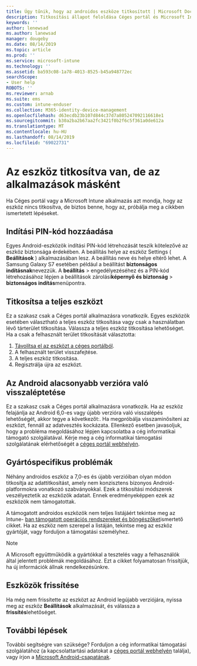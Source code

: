 ```yaml
---
title: Úgy tűnik, hogy az androidos eszköze titkosított | Microsoft Docs
description: Titkosítási állapot feloldása Céges portál és Microsoft Intune alkalmazásban
keywords: ''
author: lenewsad
ms.author: lanewsad
manager: dougeby
ms.date: 08/14/2019
ms.topic: article
ms.prod: ''
ms.service: microsoft-intune
ms.technology: ''
ms.assetid: ba593c08-1a78-4013-8525-b45a948772ec
searchScope:
- User help
ROBOTS: ''
ms.reviewer: arnab
ms.suite: ems
ms.custom: intune-enduser
ms.collection: M365-identity-device-management
ms.openlocfilehash: d63ecdb23b107d844c37d7a805247092116618e1
ms.sourcegitcommit: b30a2ba2b67aa2fc3421f0b2f6c5f361a0de612a
ms.translationtype: MT
ms.contentlocale: hu-HU
ms.lasthandoff: 08/14/2019
ms.locfileid: "69022731"
---
```

# <a name="device-encrypted-but-apps-say-otherwise"></a>Az eszköz titkosítva van, de az alkalmazások másként

Ha Céges portál vagy a Microsoft Intune alkalmazás azt mondja, hogy az eszköz nincs titkosítva, de biztos benne, hogy az, próbálja meg a cikkben ismertetett lépéseket.  

## <a name="add-a-startup-pin"></a>Indítási PIN-kód hozzáadása

Egyes Android-eszközök indítási PIN-kód létrehozását teszik kötelezővé az eszköz biztonsága érdekében. A beállítás helye az eszköz Settings ( **Beállítások** ) alkalmazásában lesz. A beállítás neve és helye eltérő lehet. A Samsung Galaxy S7 esetében például a beállítást **biztonságos indításnak**nevezzük. A **beállítás** > engedélyezéséhez és a PIN-kód létrehozásához lépjen a beállítások zárolási**képernyő és biztonság** > **biztonságos indítás**menüpontra.  

## <a name="encrypt-the-entire-device"></a>Titkosítsa a teljes eszközt

Ez a szakasz csak a Céges portál alkalmazásra vonatkozik. Egyes eszközök esetében választható a teljes eszköz titkosítása vagy csak a használatban lévő tárterület titkosítása. Válassza a teljes eszköz titkosítása lehetőséget. Ha a csak a felhasznált terület titkosítását választotta:

1. [Távolítsa el az eszközt a céges portálból](unenroll-your-device-from-intune-android.md).
2. A felhasznált terület visszafejtése.  
3. A teljes eszköz titkosítása.  
4. Regisztrálja újra az eszközt.  

## <a name="downgrade-your-version-of-android"></a>Az Android alacsonyabb verzióra való visszaléptetése

Ez a szakasz csak a Céges portál alkalmazásra vonatkozik. Ha az eszköz felajánlja az Android 6,0-es vagy újabb verzióra való visszalépés lehetőségét, akkor tegye a következőt:. Ha megpróbálja visszaminősíteni az eszközt, fennáll az adatvesztés kockázata. Ellenkező esetben javasoljuk, hogy a probléma megoldásához lépjen kapcsolatba a cég informatikai támogató szolgálatával. Kérje meg a cég informatikai támogatási szolgálatának elérhetőségét a [céges portál webhelyén](https://go.microsoft.com/fwlink/?linkid=2010980).  

## <a name="specific-manufacturer-issues"></a>Gyártóspecifikus problémák

Néhány androidos eszköz a 7,0-es és újabb verzióiban olyan módon titkosítja az adattitkosítást, amely nem konzisztens bizonyos Android-platformokra vonatkozó szabványokkal. Ezek a titkosítási módszerek veszélyeztetik az eszközök adatait. Ennek eredményeképpen ezek az eszközök nem támogatottak. 

A támogatott androidos eszközök nem teljes listájáért tekintse meg az Intune- [ban támogatott operációs rendszereket és böngészőket](https://docs.microsoft.com/intune/supported-devices-browsers#supported-samsung-knox-standard-devices)ismertető cikket. Ha az eszköz nem szerepel a listáján, tekintse meg az eszköz gyártóját, vagy forduljon a támogatási személyhez. 

> [!Note]
> A Microsoft együttműködik a gyártókkal a tesztelés vagy a felhasználók által jelentett problémák megoldásához. Ezt a cikket folyamatosan frissítjük, ha új információk állnak rendelkezésünkre. 

## <a name="update-devices"></a>Eszközök frissítése   

Ha még nem frissítette az eszközt az Android legújabb verziójára, nyissa meg az eszköz **Beállítások** alkalmazását, és válassza a **frissítés**lehetőséget.  

## <a name="next-steps"></a>További lépések   
További segítségre van szüksége? Forduljon a cég informatikai támogatási szolgálatához (a kapcsolattartási adatokat a [céges portál webhelyén](https://go.microsoft.com/fwlink/?linkid=2010980) találja), vagy írjon a <a href="mailto:wintunedroidfbk@microsoft.com?subject=I'm having trouble with enrolling my Android device&body=Describe the issue you're experiencing here.">Microsoft Android-csapatának</a>.  
